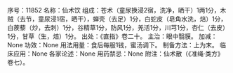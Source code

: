 序号：11852
名称：仙术饮
组成：苍术（童尿换浸2宿，洗净，晒干）1两1分，木贼（去节，童尿浸1宿，晒干），蝉壳（去足）1分，白蛇皮（皂角水洗，焙）1分，白蒺藜（炒，去刺）1分，谷精草1分，防风1分，羌活1分，川芎1分，杏仁（去皮）1分，甘草（生，焙）1分。
出处：《直指》卷二十。
主治：眼中翳膜。
加减：None
功效：None
用法用量：食后每服1钱，蜜汤调下。
制备方法：上为末。
临床应用：None
各家论述：None
用药禁忌：None
附注：仙术散（《准绳·类方》卷七）。
